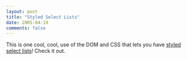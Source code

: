 ```yaml
---
layout: post
title: "Styled Select Lists"
date: 2005-04-19
comments: false
---
```

This is one cool, cool, use of the DOM and CSS that lets you have [styled
select lists](http://easy-designs.net/articles/replaceSelect/)! Check it out.

